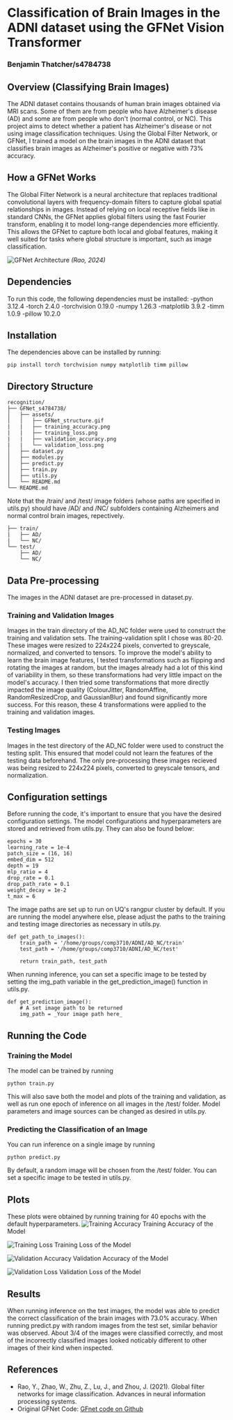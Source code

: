 # Classification of Brain Images in the ADNI dataset using the GFNet Vision Transformer
### Benjamin Thatcher/s4784738


## Overview (Classifying Brain Images)
The ADNI dataset contains thousands of human brain images obtained via MRI scans. Some of them are from people who have Alzheimer's disease (AD) and some are from people who don't (normal control, or NC). This project aims to detect whether a patient has Alzheimer's disease or not using image classification techniques. Using the Global Filter Network, or GFNet, I trained a model on the brain images in the ADNI dataset that classifies brain images as Alzheimer's positive or negative with 73% accuracy.


## How a GFNet Works
The Global Filter Network is a neural architecture that replaces traditional convolutional layers with frequency-domain filters to capture global spatial relationships in images. Instead of relying on local receptive fields like in standard CNNs, the GFNet applies global filters using the fast Fourier transform, enabling it to model long-range dependencies more efficiently. This allows the GFNet to capture both local and global features, making it well suited for tasks where global structure is important, such as image classification.

![GFNet Architecture](./assets/GFnet_structure.gif)
_(Rao, 2024)_


## Dependencies
To run this code, the following dependencies must be installed:
-python 3.12.4
-torch 2.4.0
-torchvision 0.19.0
-numpy 1.26.3
-matplotlib 3.9.2
-timm 1.0.9
-pillow 10.2.0


## Installation
The dependencies above can be installed by running:
```
pip install torch torchvision numpy matplotlib timm pillow
```


## Directory Structure
```
recognition/
├── GFNet_s4784738/ 
│   ├── assets/
│   │   ├── GFNet_structure.gif
|   |   ├── training_accuracy.png
|   |   ├── training_loss.png
|   |   ├── validation_accuracy.png
|   |   └── validation_loss.png
│   ├── dataset.py
│   ├── modules.py
│   ├── predict.py
│   ├── train.py
│   ├── utils.py
│   └── README.md 
└── README.md
```
Note that the /train/ and /test/ image folders (whose paths are specified in utils.py) should have /AD/ and /NC/ subfolders containing Alzheimers and normal control brain images, repectively.
```
├── train/
|   ├── AD/
|   └── NC/
└── test/
    ├── AD/
    └── NC/
```


## Data Pre-processing
The images in the ADNI dataset are pre-processed in dataset.py.
### Training and Validation Images
Images in the train directory of the AD_NC folder were used to construct the training and validation sets. The training-validation split I chose was 80-20.
These images were resized to 224x224 pixels, converted to greyscale, normalized, and converted to tensors.
To improve the model's ability to learn the brain image features, I tested transformations such as flipping and rotating the images at random, but the 
images already had a lot of this kind of variability in them, so these transformations had very little impact on the model's accuracy. I then tried some 
transformations that more directly impacted the image quality (ColourJitter, RandomAffine, RandomResizedCrop, and GaussianBlur) and found significantly more success. For this reason, these 4 transformations were applied to the training and validation images.

### Testing Images
Images in the test directory of the AD_NC folder were used to construct the testing split. This ensured that model could not learn the features of the testing data beforehand. 
The only pre-processing these images recieved was being resized to 224x224 pixels, converted to greyscale tensors, and normalization.


## Configuration settings
Before running the code, it's important to ensure that you have the desired configuration settings. The model configurations and hyperparameters are stored and retrieved from 
utils.py. They can also be found below:
```
epochs = 30
learning_rate = 1e-4
patch_size = (16, 16)
embed_dim = 512
depth = 19
mlp_ratio = 4
drop_rate = 0.1
drop_path_rate = 0.1
weight_decay = 1e-2
t_max = 6
```
The image paths are set up to run on UQ's rangpur cluster by default. If you are running the model anywhere else, please adjust the paths to the training and testing image directories as necessary in utils.py.
```
def get_path_to_images():
    train_path = '/home/groups/comp3710/ADNI/AD_NC/train'
    test_path = '/home/groups/comp3710/ADNI/AD_NC/test'

    return train_path, test_path
```
When running inference, you can set a specific image to be tested by setting the img_path variable in the get_prediction_image() function in utils.py.
```
def get_prediction_image():
    # A set image path to be returned
    img_path = _Your image path here_
```


## Running the Code
### Training the Model
The model can be trained by running
```
python train.py
```
This will also save both the model and plots of the training and validation, as well as run one epoch of inference on all images in the /test/ folder.
Model parameters and image sources can be changed as desired in utils.py.

### Predicting the Classification of an Image
You can run inference on a single image by running
```
python predict.py
```
By default, a random image will be chosen from the /test/ folder. You can set a specific image to be tested in utils.py.


## Plots
These plots were obtained by running training for 40 epochs with the default hyperparameters.
![Training Accuracy](./assets/training_accuracy.png)
Training Accuracy of the Model

![Training Loss](./assets/training_loss.png)
Training Loss of the Model

![Validation Accuracy](./assets/validation_accuracy.png)
Validation Accuracy of the Model

![Validation Loss](./assets/training_loss.png)
Validation Loss of the Model


## Results
When running inference on the test images, the model was able to predict the correct classification of the brain images with 73.0% accuracy.
When running predict.py with random images from the test set, similar behavior was observed. About 3/4 of the images were classified correctly, and most of the incorrectly classified images looked noticably different to other images of their kind when inspected.


## References
- Rao, Y., Zhao, W., Zhu, Z., Lu, J., and Zhou, J. (2021). Global filter networks for image classification. Advances in neural information processing systems.
- Original GFNet Code: [GFnet code on Github](https://github.com/raoyongming/GFNet)
